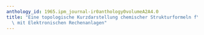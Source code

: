 ```yaml
---
anthology_id: 1965.ipm_journal-ir0anthology0volumeA2A4.0
title: "Eine topologische Kurzdarstellung chemischer Strukturformeln f\xFCr die Dokumentation\
  \ mit Elektronischen Rechenanlagen"
---
```

